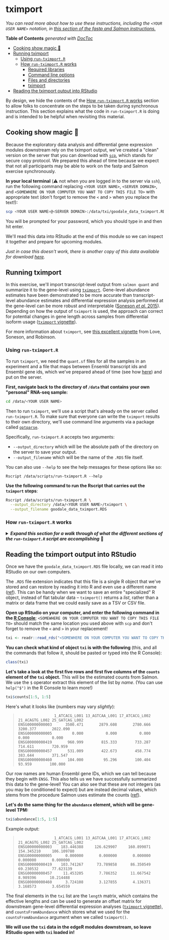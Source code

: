 # tximport

_You can read more about how to use these instructions, including the `<YOUR USER NAME>` notation, in [this section of the fastp and Salmon instructions.](https://github.com/jaclyn-taroni/2021-mdibl-fair/blob/main/instruction-material/bulk-rnaseq/01-fastp-salmon.md#how-to-use-these-directions)_

<!-- START doctoc generated TOC please keep comment here to allow auto update -->
<!-- DON'T EDIT THIS SECTION, INSTEAD RE-RUN doctoc TO UPDATE -->
**Table of Contents**  *generated with [DocToc](https://github.com/thlorenz/doctoc)*

  - [Cooking show magic 🍳](#cooking-show-magic-)
  - [Running tximport](#running-tximport)
    - [Using `run-tximport.R`](#using-run-tximportr)
    - [How `run-tximport.R` works](#how-run-tximportr-works)
      - [Required libraries](#required-libraries)
      - [Command line options](#command-line-options)
      - [Files and directories](#files-and-directories)
      - [tximport](#tximport-1)
  - [Reading the tximport output into RStudio](#reading-the-tximport-output-into-rstudio)

<!-- END doctoc generated TOC please keep comment here to allow auto update -->

By design, we hide the contents of the [How `run-tximport.R` works](#how-run-tximportr-works) section to allow folks to concentrate on the steps to be taken during synchronous instruction.
This section explains what the code in `run-tximport.R` is doing and is intended to be helpful when revisiting this material.


## Cooking show magic 🍳

Because the exploratory data analysis and differential gene expression modules downstream rely on the tximport output, we've created a "clean" version on the server that you can download with [`scp`](https://en.wikipedia.org/wiki/Secure_copy_protocol), which stands for secure copy protocol. 
We prepared this ahead of time because we expect that not all participants may be able to work on the fastp and Salmon exercise synchronously.

**In your local terminal** (⚠️ not when you are logged in to the server via `ssh`), run the following command replacing `<YOUR USER NAME>`, `<SERVER DOMAIN>`, and `<SOMEWHERE ON YOUR COMPUTER YOU WANT TO COPY THIS FILE TO>` with appropriate text (don't forget to remove the `<` and `>` when you replace the text!):

```sh
scp <YOUR USER NAME>@<SERVER DOMAIN>:/data/txi/goodale_data_tximport.RDS <SOMEWHERE ON YOUR COMPUTER YOU WANT TO COPY THIS FILE TO>
```

You will be prompted for your password, which you should type in and then hit enter. 

We'll read this data into RStudio at the end of this module so we can inspect it together and prepare for upcoming modules.

_Just in case this doesn't work, there is another copy of this data available for download [here](https://github.com/jaclyn-taroni/2021-mdibl-fair/raw/main/setup/bulk-rnaseq/tximport/goodale_data_tximport.RDS)._


## Running tximport

In this exercise, we'll import transcript-level output from `salmon quant` and
summarize it to the gene-level using [`tximport`](https://bioconductor.org/packages/release/bioc/html/tximport.html).
Gene-level abundance estimates have been demonstrated to be more accurate than transcript-level abundance estimates and differential expression analysis performed at the gene-level can be more robust and interpretable ([Soneson *et al.* 2015](http://dx.doi.org/10.12688/f1000research.7563.2)).
Depending on how the output of `tximport` is used, the approach can correct for potential changes in gene length across samples from differential isoform usage ([`tximport` vignette](https://bioconductor.org/packages/release/bioc/vignettes/tximport/inst/doc/tximport.html)).

For more information about `tximport`, see [this excellent vignette](https://bioconductor.org/packages/release/bioc/vignettes/tximport/inst/doc/tximport.html) from Love, Soneson, and Robinson.

### Using `run-tximport.R`

To run `tximport`, we need the `quant.sf` files for all the samples in an experiment and a file that maps between Ensembl transcript ids and Ensembl gene ids, which we've prepared ahead of time (see how [here](https://github.com/jaclyn-taroni/2021-mdibl-fair/blob/main/setup/bulk-rnaseq/scripts/prepare-tx2gene.R)) and put on the server.

**First, navigate back to the directory of `/data` that contains your own "personal" RNA-seq sample:**

```sh
cd /data/<YOUR USER NAME>
```

Then to run `tximport`, we'll use a script that's already on the server called `run-tximport.R`.
To make sure that everyone can write the `tximport` results to their own directory, we'll use command line arguments via a package called [`optparse`](https://cran.r-project.org/web/packages/optparse/index.html).

Specifically, `run-tximport.R` accepts two arguments:

* `--output_directory` which will be the absolute path of the directory on the server to save your output.
* `--output_filename` which will be the name of the `.RDS` file itself.

You can also use `--help` to see the help messages for these options like so: 

```
Rscript /data/scripts/run-tximport.R --help
```

**Use the following command to run the Rscript that carries out the `tximport` steps**:

```sh
Rscript /data/scripts/run-tximport.R \
  --output_directory /data/<YOUR USER NAME>/tximport \
  --output_filename goodale_data_tximport.RDS
```

### How `run-tximport.R` works

<details>
<summary> <b><i>Expand this section for a walk through of what the different sections of the <code>run-tximport.R</code> script are accomplishing</b></i> 🚀 </summary>

Let's walk through what the different sections of the `run-tximport.R` script are accomplishing (you can view this script on GitHub [here](https://github.com/jaclyn-taroni/2021-mdibl-fair/tree/main/instruction-material/bulk-rnaseq/scripts-for-server/run-tximport.R)).

⚠️ _Do not copy and paste this R code into the command line_ ⚠️

#### Required libraries

The first thing the script does is load the required packages into the environment with `library()`.

```R
#### Required libraries --------------------------------------------------------

library(tximport)
library(optparse)
```

#### Command line options

This section is what is required for using the command line arguments via `optparse`.
`option_list` is the list of command line options we create with [`make_option()`](https://www.rdocumentation.org/packages/optparse/versions/1.6.6/topics/make_option) from `optparse`, which we parse with [`parse_args()`](https://www.rdocumentation.org/packages/optparse/versions/1.6.6/topics/parse_args).

Don't worry about this too much – the most important point is that by using a command line option in this script , rather than ["hard coding"](https://en.wikipedia.org/wiki/Hard_coding) the output directory into the code itself, everyone in the course can use it for their purposes!

```r
#### Command line options ------------------------------------------------------

option_list <- list(
  make_option(
    opt_str = "--output_directory",
    type = "character",
    default = NULL,
    help = "A directory on the server where you can save your output, e.g., /data/<your username>/tximport",
  ),
  make_option(
    opt_str = "--output_filename",
    type = "character",
    default = "goodale_data_tximport.RDS",
    help = ".RDS to be saved in the directory specified by --output_directory",
  )
)

# Parse options
opt <- parse_args(OptionParser(option_list = option_list))
```

The last step in this section tells R to report an error (which will _stop_ the script from continuing to run) if you do not specify anything to `--output_directory`.
By default `opt$output_directory` will be `NULL` (as set via `make_option()` above), so the [`stop()`](https://www.rdocumentation.org/packages/base/versions/3.6.2/topics/stop) in the [`if()`](http://applied-r.com/conditionals-in-r/#the-if-statement) statement will run if that argument is not used.

```R
# Error handling in case output directory is not specified
if (is.null(opt$output_directory)) {
  stop("You must specify where to save the tximport output with --output_directory!")
}

```

By placing this right after the command line options are parsed, we _fail early_ instead of waiting until we need to do something like write to file (which will required the output directory is specified!).
If we didn't fail early, we might waste time computing an object that we wouldn't be able to save as a file.

#### Files and directories 

This code will create the directory, including parent folders (`recursive = TRUE`), specified by `--output_directory`.
Steps like this prevent the scripts from failing to write the output file in case someone forgot to create the directory ahead of time.

```r
#### Files & directories -------------------------------------------------------

# Create the output directory if it doesn't exist yet
dir.create(opt$output_directory, showWarnings = FALSE, recursive = TRUE)

```

We next save the full filename, complete with path, to a variable called `txi_file`.
[`file.path()`](https://www.rdocumentation.org/packages/base/versions/3.6.2/topics/file.path) allows us to "paste" together the directory specified with `--output_directory` and the filename specified with `--output_filename`.

```r
# Set up output file path from options
txi_file <- file.path(opt$output_directory, opt$output_filename)
```

We need _everyone's_ "personal" Salmon quantification files to use `tximport`.
So, we'll list all the files in `/data` with the pattern `"quant.sf"` and assign their full paths to `salmon_files`.

```r
# List all quant files that folks processed
salmon_files <- list.files(path = "/data",
                           pattern = "quant.sf",
                           full.names = TRUE,
                           recursive = TRUE)
                           
```

Then, just in case there are any _other_ `quant.sf` files on the server in `/data`, we'll filter to only the relevant files by detecting the pattern `workshop-*` in the file paths (`*` is a wildcard).

```r

# Make sure these are files in "personal" data directories
# Which are in `/data/workshop-*`
salmon_files <- salmon_files[stringr::str_detect(salmon_files, "workshop-*")]

```

In the instructions for Salmon, everyone was asked to save their Salmon output in `/data/<USER NAME>/salmon/<SAMPLE IDENTIFIER>`.
The `quant.sf` will be in the `<SAMPLE IDENTIFIER>` directory, so the second to last "word" when we split by forward slashes (`/`) should be the sample identifier.

```r
# The sample identifier *should* always be the directory that contains the 
# quant.sf file
sample_identifiers <- stringr::word(salmon_files, -2, sep = .Platform$file.sep)

# In case folks have the same starting set of samples, we need to make these IDs
# unique with `make.names()`.
# In an ideal scenario, we'd handle any duplicates, too. We have a clean
# version of this data to be used with exploratory data analysis and edgeR, so
# we'll keep it simple for this exercise.
names(salmon_files) <- make.names(sample_identifiers, unique = TRUE)
```

In addition to the `quant.sf` files, `tximport()` requires that you provide it with a data frame with 2 columns: the first column should include transcript identifiers that match what you used with Salmon (typically Ensembl transcript IDs) and the second should include gene identifiers you wish to summarize to (typically Ensembl gene IDs).
We prepped that ahead of time and saved it as `/data/index/Homo_sapiens/Homo_sapiens_Ensembl_v103_tx2gene.tsv` on the server.

```r
# Transcript to gene mapping (tx2gene) required for tximport step 
tx2gene_file <- file.path("/data", "index", "Homo_sapiens",
                          "Homo_sapiens_Ensembl_v103_tx2gene.tsv")
```

#### tximport

We read in the transcript-to-gene tab-separated values file with `read_tsv()`. 
`read_tsv()` comes from the `readr` package.
We didn't load `readr` at the top of the script, so we can reference this function and this function only by using `::` nomenclature – `readr::read_tsv()`. 

```r
#### tximport ------------------------------------------------------------------

# Read in tx2gene TSV
tx2gene_df <- readr::read_tsv(tx2gene_file)
```

If we were to look at the first few rows of `tx2gene_df` (using `head()`), here's what we would see:

>```r
> head(tx2gene_df)
># A tibble: 6 x 2
>  tx_id           gene_id        
>  <chr>           <chr>          
> 1 ENST00000387314 ENSG00000210049
> 2 ENST00000389680 ENSG00000211459
> 3 ENST00000387342 ENSG00000210077
> 4 ENST00000387347 ENSG00000210082
> 5 ENST00000612848 ENSG00000276345
> 6 ENST00000386347 ENSG00000209082
> ```

Now we pass all of the paths to the quantification files and the transcript-to-gene data frame to `tximport()`, which will import all of the quant files and summarize the values to the gene-level by default.
We use `countsFromAbundance = "no"` (the default) to import the estimated counts from Salmon.

Above, you may have noticed that `tx2gene_df` uses identifiers that don't include [Ensembl version information](https://useast.ensembl.org/Help/Faq?id=488).
Version numbers follow a period (`.`) at the end of the identifier. 
For example, the second version of a human Ensembl transcript ID follows this pattern: `ENSTXXXXXXXXXX.2`.
The `quant.sf` files _do_ have version numbers, so we need to set `ignoreTxVersion = TRUE` for this to work!

```r
# tximport step
txi <- tximport(salmon_files, 
                type = "salmon", 
                tx2gene = tx2gene_df,
                countsFromAbundance = "no",
                ignoreTxVersion = TRUE)
```

Finally, we write to file with another `readr` function `write_rds()`. 
Recall that `txi_file` is created by "pasting" together the directory specified with `--output_directory` and the filename specified with `--output_filename`.

```r
# Save the tximport data as an RDS
readr::write_rds(txi, txi_file)
```

RDS is a special file format that we will cover in more detail below!

</details>


## Reading the tximport output into RStudio

Once we have the `goodale_data_tximport.RDS` file locally, we can read it into RStudio on our own computers.

The `.RDS` file extension indicates that this file is a single R object that we've stored and can restore by reading it into R and even use a different name ([ref](https://stat.ethz.ch/R-manual/R-devel/library/base/html/readRDS.html)).
This can be handy when we want to save an entire "specialized" R object, instead of flat tabular data – `tximport()` returns a _list_, rather than a matrix or data frame that we could easily save as a TSV or CSV file.

**Open up RStudio on your computer, and enter the following command in the [R Console](https://raw.githubusercontent.com/AlexsLemonade/training-modules/master/intro-to-R-tidyverse/screenshots/01-console.png)**; `<SOMEWHERE ON YOUR COMPUTER YOU WANT TO COPY THIS FILE TO>` should match the same location you used above with `scp` and don't forget to remove the `<` and `>` in your replacement!

```r
txi <- readr::read_rds("<SOMEWHERE ON YOUR COMPUTER YOU WANT TO COPY THIS FILE TO>")
```

**You can check what kind of object `txi` is with the following** (this, and all the commands that follow it, should be pasted or typed into the R Console):

```r
class(txi)
```

**Let's take a look at the first five rows and first five columns of the `counts` element of the `txi` object.**
This will be the estimated counts from Salmon.
We use the `$` operator extract this element of the list by _name_.
(You can use `help("$")` in the R Console to learn more!)

```r
txi$counts[1:5, 1:5]
```

Here's what it looks like (numbers may vary _slightly_):

> ```
>                 1_ATCACG_L001 13_AGTCAA_L001 17_ATCACG_L002 21_ACAGTG_L002 25_GATCAG_L002
> ENSG00000000003      3500.471       2879.608       2780.666       3200.377       2022.090
> ENSG00000000005         0.000          0.000          0.000          0.000          0.000
> ENSG00000000419       960.999        815.333        733.287        714.611        720.959
> ENSG00000000457       531.009        422.673        458.774        383.644        371.547
> ENSG00000000460       104.000         95.296        100.404         93.959        100.000
> ```

Our row names are human Ensembl gene IDs, which we can tell because they begin with `ENSG`.
This also tells us we have successfully summarized this data to the gene-level!
You can also see that these are not integers (as you may be conditioned to expect) but are instead decimal values, which stems from the procedure Salmon uses estimate the counts ([ref](https://github.com/COMBINE-lab/salmon/issues/437#issuecomment-751190682)).

**Let's do the same thing for the `abundance` element, which will be gene-level TPM:**

```r
txi$abundance[1:5, 1:5]
```

Example output:

>```
>                 1_ATCACG_L001 13_AGTCAA_L001 17_ATCACG_L002 21_ACAGTG_L002 25_GATCAG_L002
> ENSG00000000003    183.446388     126.629907     160.899071     154.345210     106.109780
> ENSG00000000005      0.000000       0.000000       0.000000       0.000000       0.000000
> ENSG00000000419    103.741267      73.789858      86.350549      69.230532      77.623139
> ENSG00000000457     11.453205       7.786352      11.667542       8.989396      10.214488
> ENSG00000000460      3.724108       3.127855       4.136371       3.168573       3.654559
> ```

The final elements in the `txi` list are the `length` matrix, which contains the effective lengths and can be used to generate an offset matrix for downstream gene-level differential expression analyses ([`tximport` vignette](https://bioconductor.org/packages/devel/bioc/vignettes/tximport/inst/doc/tximport.html#Salmon)), and `countsFromAbundance` which stores what  we used for the `countsFromAbundance` argument when we called `tximport()`.


**We will use the `txi` data in the edgeR modules downstream, so leave RStudio open with `txi` loaded in!**
